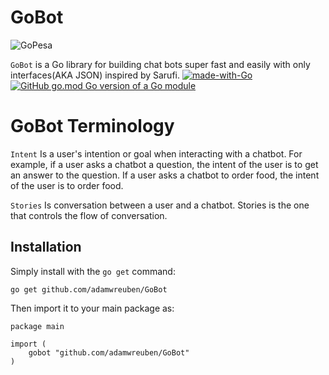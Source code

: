 GoBot
=======
![GoPesa](https://storage.googleapis.com/gopherizeme.appspot.com/gophers/11fa3afd6080dae6903dc359e42990d68657e17a.png)

``GoBot`` is a Go library for building chat bots super fast and easily with only interfaces(AKA JSON) inspired by Sarufi. 
[![made-with-Go](https://img.shields.io/badge/Made%20with-Go-1f425f.svg)](https://go.dev/)
[![GitHub go.mod Go version of a Go module](https://img.shields.io/github/go-mod/go-version/gomods/athens.svg)](https://github.com/adamwreuben/GoBot)

GoBot Terminology
====================

``Intent``  Is a user's intention or goal when interacting with a chatbot. For example, if a user asks a chatbot a question, the intent of the user is to get an answer to the question. If a user asks a chatbot to order food, the intent of the user is to order food.

``Stories`` Is conversation between a user and a chatbot. Stories is the one that controls the flow of conversation.



## Installation

Simply install with the `go get` command:
```
go get github.com/adamwreuben/GoBot
```
Then import it to your main package as:
```
package main

import (
	gobot "github.com/adamwreuben/GoBot"
)
```

